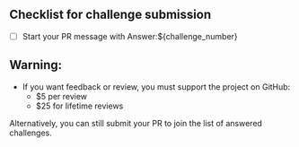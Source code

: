## Checklist for challenge submission

- [ ] Start your PR message with Answer:${challenge_number}

## Warning:

- If you want feedback or review, you must support the project on GitHub:
  - $5 per review
  - $25 for lifetime reviews

Alternatively, you can still submit your PR to join the list of answered challenges.
